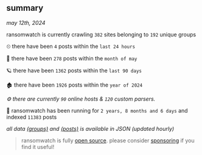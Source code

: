 
## summary
_may 12th, 2024_

ransomwatch is currently crawling `382` sites belonging to `192` unique groups

⏲ there have been `4` posts within the `last 24 hours`

🦈 there have been `278` posts within the `month of may`

🪐 there have been `1362` posts within the `last 90 days`

🏚 there have been `1926` posts within the `year of 2024`

_⚙️ there are currently `90` online hosts & `120` custom parsers._

🦕 ransomwatch has been running for `2 years, 8 months and 6 days` and indexed `11383` posts

_all data  [(groups)](http://ransomwhat.telemetry.ltd/groups) and [(posts)](http://ransomwhat.telemetry.ltd/posts) is available in JSON (updated hourly)_

> ransomwatch is fully [open source](https://github.com/joshhighet/ransomwatch#ransomwatch--). please consider [sponsoring](https://github.com/sponsors/joshhighet) if you find it useful!
